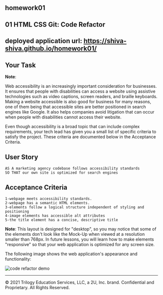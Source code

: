## homework01
## 01 HTML CSS Git: Code Refactor
## deployed application url: https://shiva-shiva.github.io/homework01/


## Your Task

**Note**: 

Web accessibility is an increasingly important consideration for businesses. It ensures that people with disabilities can access a website using assistive technologies such as video captions, screen readers, and braille keyboards. Making a website accessible is also good for business for many reasons, one of them being that accessible sites are better positioned in search engines like Google. It also helps companies avoid litigation that can occur when people with disabilities cannot access their website.

Even though accessibility is a broad topic that can include complex requirements, your tech lead has given you a small list of specific criteria to satisfy the project. These criteria are documented below in the Acceptance Criteria.


## User Story

```
AS A marketing agency codebase follows accessibility standards
SO THAT our own site is optimized for search engines
```

## Acceptance Criteria

```
1-webpage meets accessibility standards.
2-webpage has a semantic HTML elements.
3-elements follow a logical structure independent of styling and positioning
4-image elements has accessible alt attributes
5-the title element has a concise, descriptive title
```


**Note**: This layout is designed for "desktop", so you may notice that some of the elements don't look like the Mock-Up when viewed at a resolution smaller than 768px. In future lessons, you will learn how to make elements "responsive" so that your web application is optimized for any screen size.

The following image shows the web application's appearance and functionality:

![code refactor demo](./Assets/01-html-css-git-homework-demo.png)

- - -
© 2021 Trilogy Education Services, LLC, a 2U, Inc. brand. Confidential and Proprietary. All Rights Reserved.
